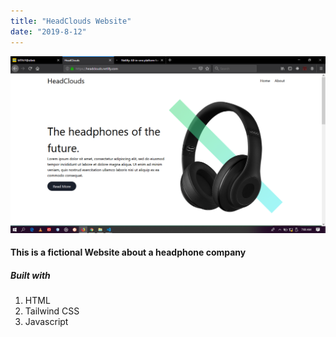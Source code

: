 ```yaml
---
title: "HeadClouds Website"
date: "2019-8-12"
---
```


![headclouds](./headclouds.png)

<h4> This is a fictional Website about a headphone company </h4>

<h5>Built with </h5>

1. HTML
2. Tailwind CSS
3. Javascript
